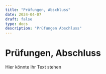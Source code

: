 ```yaml
---
title: "Prüfungen, Abschluss"
date: 2024-04-07
draft: false
type: docs
description: "Prüfungen Abschluss"
---
```


# Prüfungen, Abschluss

Hier könnte Ihr Text stehen